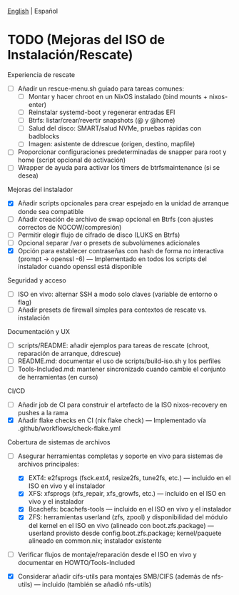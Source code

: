 <!--
Author: Don Williams (aka ddubs)
Created: 2025-10-21
Project: https://github.com/dwilliam62/nix-iso
-->

[English](./TODO.md) | Español

# TODO (Mejoras del ISO de Instalación/Rescate)

Experiencia de rescate

- [ ] Añadir un rescue-menu.sh guiado para tareas comunes:
  - [ ] Montar y hacer chroot en un NixOS instalado (bind mounts + nixos-enter)
  - [ ] Reinstalar systemd-boot y regenerar entradas EFI
  - [ ] Btrfs: listar/crear/revertir snapshots (@ y @home)
  - [ ] Salud del disco: SMART/salud NVMe, pruebas rápidas con badblocks
  - [ ] Imagen: asistente de ddrescue (origen, destino, mapfile)
- [ ] Proporcionar configuraciones predeterminadas de snapper para root y home (script opcional de activación)
- [ ] Wrapper de ayuda para activar los timers de btrfsmaintenance (si se desea)

Mejoras del instalador

- [x] Añadir scripts opcionales para crear espejado en la unidad de arranque donde sea compatible
- [ ] Añadir creación de archivo de swap opcional en Btrfs (con ajustes correctos de NOCOW/compresión)
- [ ] Permitir elegir flujo de cifrado de disco (LUKS en Btrfs)
- [ ] Opcional separar /var o presets de subvolúmenes adicionales
- [x] Opción para establecer contraseñas con hash de forma no interactiva (prompt -> openssl -6) — Implementado en todos los scripts del instalador cuando openssl está disponible

Seguridad y acceso

- [ ] ISO en vivo: alternar SSH a modo solo claves (variable de entorno o flag)
- [ ] Añadir presets de firewall simples para contextos de rescate vs. instalación

Documentación y UX

- [ ] scripts/README: añadir ejemplos para tareas de rescate (chroot, reparación de arranque, ddrescue)
- [ ] README.md: documentar el uso de scripts/build-iso.sh y los perfiles
- [ ] Tools-Included.md: mantener sincronizado cuando cambie el conjunto de herramientas (en curso)

CI/CD

- [ ] Añadir job de CI para construir el artefacto de la ISO nixos-recovery en pushes a la rama
- [x] Añadir flake checks en CI (nix flake check) — Implementado vía .github/workflows/check-flake.yml

Cobertura de sistemas de archivos

- [ ] Asegurar herramientas completas y soporte en vivo para sistemas de archivos principales:
  - [x] EXT4: e2fsprogs (fsck.ext4, resize2fs, tune2fs, etc.) — incluido en el ISO en vivo y el instalador
  - [x] XFS: xfsprogs (xfs_repair, xfs_growfs, etc.) — incluido en el ISO en vivo y el instalador
  - [x] Bcachefs: bcachefs-tools — incluido en el ISO en vivo y el instalador
  - [x] ZFS: herramientas userland (zfs, zpool) y disponibilidad del módulo del kernel en el ISO en vivo (alineado con boot.zfs.package) — userland provisto desde config.boot.zfs.package; kernel/paquete alineado en common.nix; instalador existente
- [ ] Verificar flujos de montaje/reparación desde el ISO en vivo y documentar en HOWTO/Tools-Included
- [x] Considerar añadir cifs-utils para montajes SMB/CIFS (además de nfs-utils) — incluido (también se añadió nfs-utils)

